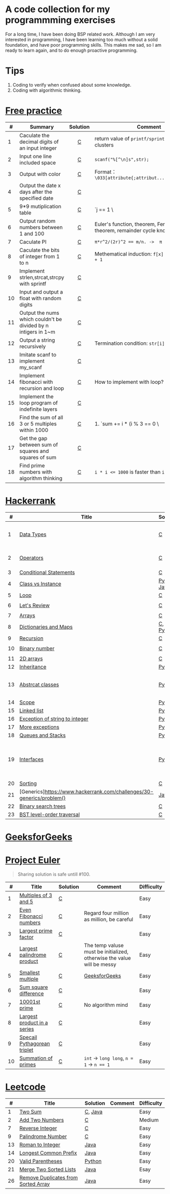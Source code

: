 A code collection for my programmming exercises
===

For a long time, I have been doing BSP related work. Although I am very interested in programming, I have been learning too much without a solid foundation, and have poor programming skills. This makes me sad, so I am ready to learn again, and to do enough proactive programming.

# Tips
1. Coding to verify when confused about some knowledge.
2. Coding with algorithmic thinking.

# [Free practice](http://huaqianlee.github.io/)

| #   | Summary                                                        | Solution                                             | Comment                                                                                                        | Difficulty     |
| --- | -------------------------------------------------------------- | :------------------------------------------:         | -------------------------------------------------------------------------------------------------------------- | ----------     |
| 1   | Caculate the decimal digits of an input integer                | [C](freepractice/c/decimal_digits_of_int.c)          | return value of `printf/sprintf/scanf/...` clusters                                                            | Easy           |
| 2   | Input one line included space                                  | [C](freepractice/c/input_line_with_space.c)          | `scanf("%[^\n]s",str);`                                                                                        | Easy           |
| 3   | Output with color                                              | [C](freepractice/c/output_with_color.c)              | Format：`\033[attribute{;attribut...}moutput\033[0m`                                                           | Easy           |
| 4   | Output the date x days after the specified date                | [C](freepractice/c/caculate_date.c)                  |                                                                                                                | Easy           |
| 5   | 9*9 mutiplication table                                        | [C](freepractice/c/mutiplication_table.c)            | `j == 1 \                                                                                                      | printf("\t");` | Easy                                                                           |
| 6   | Output random numbers between 1 and 100                        | [C](freepractice/c/1_100_rand.c)                     | Euler's function, theorem, Fermat's little theorem, remainder cycle knots, etc.                                | Hard           |
| 7   | Caculate PI                                                    | [C](freepractice/c/PI.c)                             | `π*r^2/(2r)^2 == m/n. ->  π = 4 * m/n`                                                                         | Easy           |
| 8   | Caculate the bits of integer from 1 to n                       | [C](freepractice/c/bits_caculate.c)                  | Methematical induction: `f[x] = f[x & (x-1)] + 1`                                                              | Medium         |
| 9   | Implement strlen,strcat,strcpy with sprintf                    | [C](freepractice/c/str_func_with_sprintf.c)          |                                                                                                                | Easy           |
| 10  | Input and output a float with random digits                    | [C](freepractice/c/random_float.c)                   |                                                                                                                | Easy           |
| 11  | Output the nums which couldn't be divided by n intigers in 1~m | [C](freepractice/c/rm_multy.c)                       |                                                                                                                | Easy           |
| 12  | Output a string recursively                                    | [C](freepractice/c/recurse_string.c)                 | Termination condition: `str[i]`                                                                                | Easy           |
| 13  | Imitate scanf to implement my_scanf                            | [C](freepractice/c/my_scanf.c)                       |                                                                                                                | Easy           |
| 14  | Implement fibonacci with recursion and loop                    | [C](freepractice/c/fibonacci_by_loop.c)              | How to implement with loop?                                                                                    | Medium         |
| 15  | Implement the loop program of indefinite layers                | [C](freepractice/c/indefinite_layers_loop.c)         |                                                                                                                | Medium         |
| 16  | Find the sum of all 3 or 5 multiples within 1000               | [C](freepractice/c/sum_of_3_5.c)                     | 1. `sum += i * (i % 3 == 0 \                                                                                   | \              | i % 5 == 0)` <br/>2. Let the computer caculate<br/>3. **Algorithmic thinking** | Easy |
| 17  | Get the gap between sum of squares and squares of sum          | [C](freepractice/c/arithmetic_sequence.c)            |                                                                                                                | Eays           |
| 18  | Find prime numbers with algorithm thinking                     | [C](freepractice/c/find_prime_nums_with_algorithm.c) | `i * i <= 1000` is faster than `i < sqrt(1000)`                                                                | Easy           |


# [Hackerrank](https://www.hackerrank.com/)

| #   | Title                                                                                                           | Solution                                                                              | Comment                                                                      | Difficulty |
| --- | --------------------------------------------------------------------------------------------------------------- | ------------------------------------------------------------------------------------- | ---------------------------------------------------------------------------- | ---------- |
| 1   | [Data Types](https://www.hackerrank.com/challenges/30-data-types/problem)                                       | [C](hackerrank/c/data_types.c)                                                        | `while(getchar != '\n')` to clean input buffer                               | Easy       |
| 2   | [Operators](https://www.hackerrank.com/challenges/30-operators/problem)                                         | [C](hackerrank/c/operators.c)                                                         | Review questions carefully                                                   | Easy       |
| 3   | [Conditional Statements](https://www.hackerrank.com/challenges/30-conditional-statements/problem)               | [C](hackerrank/c/conditional_statements.c)                                            |                                                                              | Easy       |
| 4   | [Class vs Instance](https://www.hackerrank.com/challenges/30-class-vs-instance/problem)                         | [Python](hackerrank/python/class_vs_instance.py), [Java](hackerrank/java/Person.java) |                                                                              | Easy       |
| 5   | [Loop](https://www.hackerrank.com/challenges/30-loops/problem)                                                  | [C](hackerrank/c/loop.c)                                                              |                                                                              | Easy       |
| 6   | [Let's Review](https://www.hackerrank.com/challenges/30-review-loop/problem)                                    | [C](hackerrank/c/review_loop.c)                                                       | `Length of string - 1`                                                       | Easy       |
| 7   | [Arrays](https://www.hackerrank.com/challenges/30-arrays/problem)                                               | [C](hackerrank/c/arrays.c)                                                            |                                                                              | Easy       |
| 8   | [Dictionaries and Maps](https://www.hackerrank.com/challenges/30-dictionaries-and-maps/problem)                 | [C](hackerrank/c/dictionaries_maps.c), [Python](hackerrank/python/dictinaries.py)     |                                                                              | Easy       |
| 9   | [Recursion](https://www.hackerrank.com/challenges/30-recursion/problem)                                         | [C](hackerrank/c/recursion.c)                                                         |                                                                              | Easy       |
| 10  | [Binary number](https://www.hackerrank.com/challenges/30-binary-numbers/problem)                                | [C](hackerrank/c/binary_num.c)                                                        | `(n = n >> 1) == 0`                                                          | Easy       |
| 11  | [2D arrays](https://www.hackerrank.com/challenges/30-2d-arrays/problem)                                         | [C](hackerrank/c/2d_arrays.c)                                                         | `if (ret < tmp \                                                             | \          | i == 0 && j == 0)`<br/>Do not forget the first hourglass | Easy |
| 12  | [Inheritance](https://www.hackerrank.com/challenges/30-inheritance)                                             | [Python](hackerrank/python/inheritance.py)                                            |                                                                              | Easy       |
| 13  | [Abstrcat classes](https://www.hackerrank.com/challenges/30-abstract-classes/problem)                           | [Python](hackerrank/python/abstract_classes.py)                                       | misspelled '__init_' caused arguments error                                  | Easy       |
| 14  | [Scope](https://www.hackerrank.com/challenges/30-scope/problem)                                                 | [Python](hackerrank/python/scope.py)                                                  |                                                                              | Easy       |
| 15  | [Linked list](https://www.hackerrank.com/challenges/30-linked-list/forum)                                       | [Python](hackerrank/python/lined_list.py)                                             |                                                                              | Easy       |
| 16  | [Exception of string to integer](https://www.hackerrank.com/challenges/30-exceptions-string-to-integer/problem) | [Python](hackerrank/python/exception_string_to_int.py)                                |                                                                              | Easy       |
| 17  | [More exceptions](https://www.hackerrank.com/challenges/30-more-exceptions/problem)                             | [Python](hackerrank/python/more_exception.py)                                         |                                                                              | Easy       |
| 18  | [Queues and Stacks](https://www.hackerrank.com/challenges/30-queues-stacks/problem)                             | [Python](hackerrank/python/stack_queue.py)                                            |                                                                              | Easy       |
| 19  | [Interfaces](https://www.hackerrank.com/challenges/30-interfaces/problem)                                       | [Python](hackerrank/python/interfaces.py)                                             | Algorithm thinking, and interface is not neccessary for python               | Easy       |
| 20  | [Sorting](https://www.hackerrank.com/challenges/30-sorting/problem)                                             | [C](hackerrank/c/sorting.c)                                                           |                                                                              | Easy       |
| 21  | [Generics]https://www.hackerrank.com/challenges/30-generics/problem()                                           | [Java](hackerrank/java/Generics.java)                                                 |                                                                              | Easy       |
| 22  | [Binary search trees](https://www.hackerrank.com/challenges/30-binary-search-trees/problem)                     | [C](hackerrank/c/binary_search_trees.c)                                               | `while(T-->0)`                                                               | Easy       |
| 23  | [BST level-order traversal](https://www.hackerrank.com/challenges/30-binary-trees/problem)                      | [C](hackerrank/c/bst_binary_trees.c)                                                  |                                                                              | Easy       |

# [GeeksforGeeks](https://practice.geeksforgeeks.org/home/)


# [Project Euler](https://projecteuler.net/)
> Sharing solution is safe untill #100.

| #   | Title                                                             | Solution                                          | Comment                                                                                   | Difficulty |
| --- | ----------------------------------------------------------------- | ------------------------------------------------- | ----------------------------------------------------------------------------------------- | ---------- |
| 1   | [Multiples of 3 and 5](https://projecteuler.net/problem=1)        | [C](projecteuler/c/multi_of_3_5.c)                |                                                                                           | Easy       |
| 2   | [Even Fibonacci numbers](https://projecteuler.net/problem=2)      | [C](projecteuler/c/even_fibonacci_num.c)          | Regard four million as million, be careful                                                | Easy       |
| 3   | [Largest prime factor](https://projecteuler.net/problem=3)        | [C](projecteuler/c/largest_prime_factor.c)        |                                                                                           | Easy       |
| 4   | [Largest palindrome product](https://projecteuler.net/problem=4)  | [C](projecteuler/c/palindrome_product.c)          | The temp valuse must be initialized, otherwise the value will be messy                    | Easy       |
| 5   | [Smallest multiple](https://projecteuler.net/problem=5)           | [C](projecteuler/c/smallest_mutiple.c)            | [GeeksforGeeks](https://www.geeksforgeeks.org/smallest-number-divisible-first-n-numbers/) | Easy       |
| 6   | [Sum square difference](https://projecteuler.net/problem=6)       | [C](projecteuler/c/sum_square_diff.c)             |                                                                                           | Easy       |
| 7   | [10001st prime](https://projecteuler.net/problem=7)               | [C](projecteuler/c/10001_prime_number.c)          | No algorithm mind                                                                         | Easy       |
| 8   | [Largest product in a series](https://projecteuler.net/problem=8) | [C](projecteuler/c/largest_product_in_a_series.c) |                                                                                           | Easy       |
| 9   | [Specail Pythagorean triplet](https://projecteuler.net/problem=9) | [C](projecteuler/c/pythagorean_triplet.c)         |                                                                                           | Easy       |
| 10  | [Summation of primes](https://projecteuler.net/problem=10)        | [C](projecteuler/c/summmation_of_primes.c)        | `int` -> `long long`, `n = 1` -> `n == 1`                                                 | Easy       |

# [Leetcode](https://leetcode.com/problemset/all/)

| #   | Title                                                                                                     | Solution                                                    | Comment | Difficulty |
| --- | --------------------------------------------------------------------------------------------------------- | ----------------------------------------------------------- | ------- | ---------- |
| 1   | [Two Sum](https://leetcode.com/problems/two-sum/)                                                         | [C](leetcode/c/twoSum.c), [Java](leetcode/java/TwoSum.java) |         | Easy       |
| 2   | [Add Two Numbers](https://leetcode.com/problems/add-two-numbers/)                                         | [C](leetcode/c/addTwoNumbers.c)                             |         | Medium     |
| 7   | [Reverse Integer](https://leetcode.com/problems/reverse-integer/)                                         | [C](leetcode/c/reverseInteger.c)                            |         | Easy       |
| 9   | [Palindrome Number](https://leetcode.com/problems/palindrome-number/)                                     | [C](leetcode/c/isPalindrome.c)                              |         | Easy       |
| 13  | [Roman to Integer](https://leetcode.com/problems/roman-to-integer/)                                       | [Java](leetcode/java/RomantoInteger.java)                   |         | Easy       |
| 14  | [Longest Common Prefix](https://leetcode.com/problems/longest-common-prefix/)                             | [Java](leetcode/java/LongestCommonPrefix.java)              |         | Easy       |
| 20  | [Valid Parentheses](https://leetcode.com/problems/valid-parentheses/)                                     | [Python](leetcode/python/ValidParentheses.py)               |         | Easy       |
| 21  | [Merge Two Sorted Lists](https://leetcode.com/problems/merge-two-sorted-lists/)                           | [Java](leetcode/java/MergeTwoSortedLists.java)              |         | Esay       |
| 26  | [Remove Duplicates from Sorted Array](https://leetcode.com/problems/remove-duplicates-from-sorted-array/) | [Java](leetcode/java/RemoveDuplicatesfromSortedArray.java)  |         | Easy       |
